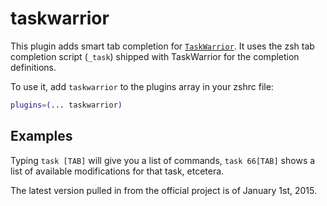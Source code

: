 # taskwarrior

This plugin adds smart tab completion for
[`TaskWarrior`](https://taskwarrior.org/). It uses the zsh tab completion script
(`_task`) shipped with TaskWarrior for the completion definitions.

To use it, add `taskwarrior` to the plugins array in your zshrc file:

```zsh
plugins=(... taskwarrior)
```

## Examples

Typing `task [TAB]` will give you a list of commands, `task 66[TAB]` shows a
list of available modifications for that task, etcetera.

The latest version pulled in from the official project is of January 1st, 2015.
